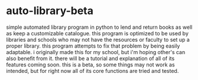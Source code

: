 # auto-library-beta
 simple automated library program in python to lend and return books as well as keep a customizable catalogue. this program is optimized to be used by libraries and schools who may not have the resources or faculty to set up a proper library. this program attempts to fix that problem by being easily adaptable. i originally made this for my school, but i'm hoping other's can also benefit from it. there will be a tutorial and explanation of all of its features coming soon. this is a beta, so some things may not work as intended, but for right now all of its core functions are tried and tested.
